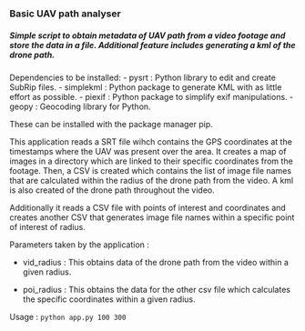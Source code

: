 ### Basic UAV path analyser

##### Simple script to obtain metadata of UAV path from a video footage and store the data in a file. Additional feature includes generating a kml of the drone path.

Dependencies to be installed: - pysrt : Python library to edit and create SubRip files.
                              - simplekml :  Python package to generate KML with as little effort as possible.
                              - piexif : Python package to simplify exif manipulations.
                              - geopy : Geocoding library for Python.
                              
These can be installed with the package manager pip.

This application reads a SRT file wihch contains the GPS coordinates at the timestamps where the UAV was present over the area.
It creates a map of images in a directory which are linked to their specific coordinates from the footage.
Then, a CSV is created which contains the list of image file names that are calculated within the radius of the drone path from the video.
A kml is also created of the drone path throughout the video.

Additionally it reads a CSV file with points of interest and coordinates and creates another CSV that generates image file names within a specific point of interest of radius.

Parameters taken by the application : 

- vid_radius : This obtains data of the drone path from the video within a given radius.

- poi_radius : This obtains the data for the other csv file which calculates the specific coordinates within a given radius.

Usage : `python app.py 100 300`



